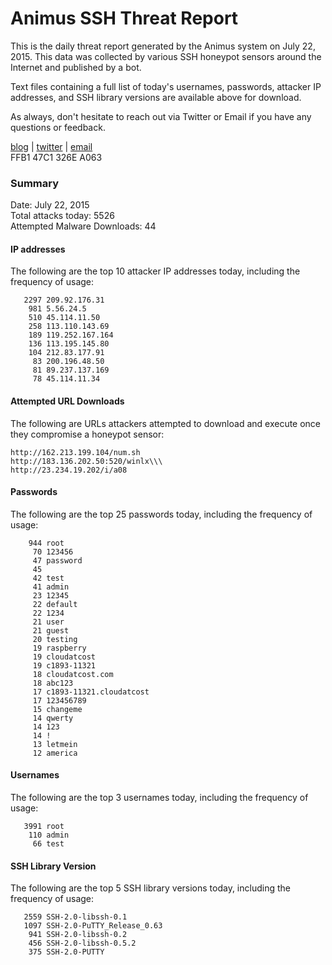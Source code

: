 # Animus SSH Threat Report

This is the daily threat report generated by the Animus system on July 22, 2015. This data was collected by various SSH honeypot sensors around the Internet and published by a bot.  

Text files containing a full list of today's usernames, passwords, attacker IP addresses, and SSH library versions are available above for download.  

As always, don't hesitate to reach out via Twitter or Email if you have any questions or feedback.  

[blog](http://morris.guru) | [twitter](https://twitter.com/andrew___morris) | [email](mailto:andrew@morris.guru)  
FFB1 47C1 326E A063  

### Summary

Date: July 22, 2015  
Total attacks today: 5526  
Attempted Malware Downloads: 44 

#### IP addresses
The following are the top 10 attacker IP addresses today, including the frequency of usage:
```
   2297 209.92.176.31
    981 5.56.24.5
    510 45.114.11.50
    258 113.110.143.69
    189 119.252.167.164
    136 113.195.145.80
    104 212.83.177.91
     83 200.196.48.50
     81 89.237.137.169
     78 45.114.11.34
```

#### Attempted URL Downloads
The following are URLs attackers attempted to download and execute once they compromise a honeypot sensor:
```
http://162.213.199.104/num.sh
http://183.136.202.50:520/winlx\\\
http://23.234.19.202/i/a08
```

#### Passwords
The following are the top 25 passwords today, including the frequency of usage:
```
    944 root
     70 123456
     47 password
     45 
     42 test
     41 admin
     23 12345
     22 default
     22 1234
     21 user
     21 guest
     20 testing
     19 raspberry
     19 cloudatcost
     19 c1893-11321
     18 cloudatcost.com
     18 abc123
     17 c1893-11321.cloudatcost
     17 123456789
     15 changeme
     14 qwerty
     14 123
     14 !
     13 letmein
     12 america
```

#### Usernames
The following are the top 3 usernames today, including the frequency of usage:
```
   3991 root
    110 admin
     66 test
```

#### SSH Library Version
The following are the top 5 SSH library versions today, including the frequency of usage:
```
   2559 SSH-2.0-libssh-0.1
   1097 SSH-2.0-PuTTY_Release_0.63
    941 SSH-2.0-libssh-0.2
    456 SSH-2.0-libssh-0.5.2
    375 SSH-2.0-PUTTY
```

